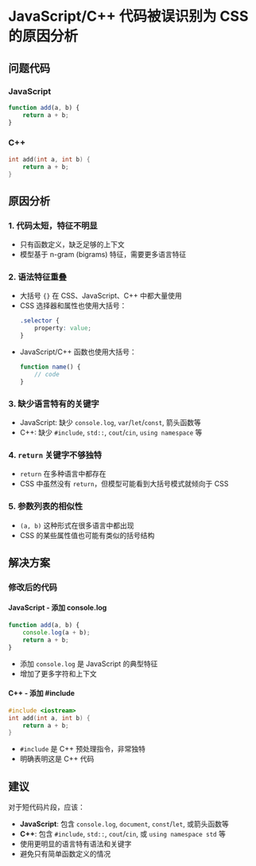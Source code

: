 # JavaScript/C++ 代码被误识别为 CSS 的原因分析

## 问题代码

### JavaScript
```javascript
function add(a, b) {
    return a + b;
}
```

### C++
```cpp
int add(int a, int b) {
    return a + b;
}
```

## 原因分析

### 1. **代码太短，特征不明显**
   - 只有函数定义，缺乏足够的上下文
   - 模型基于 n-gram (bigrams) 特征，需要更多语言特征

### 2. **语法特征重叠**
   - 大括号 `{}` 在 CSS、JavaScript、C++ 中都大量使用
   - CSS 选择器和属性也使用大括号：
     ```css
     .selector {
         property: value;
     }
     ```
   - JavaScript/C++ 函数也使用大括号：
     ```javascript
     function name() {
         // code
     }
     ```

### 3. **缺少语言特有的关键字**
   - JavaScript: 缺少 `console.log`, `var`/`let`/`const`, 箭头函数等
   - C++: 缺少 `#include`, `std::`, `cout`/`cin`, `using namespace` 等

### 4. **`return` 关键字不够独特**
   - `return` 在多种语言中都存在
   - CSS 中虽然没有 `return`，但模型可能看到大括号模式就倾向于 CSS

### 5. **参数列表的相似性**
   - `(a, b)` 这种形式在很多语言中都出现
   - CSS 的某些属性值也可能有类似的括号结构

## 解决方案

### 修改后的代码

#### JavaScript - 添加 console.log
```javascript
function add(a, b) {
    console.log(a + b);
    return a + b;
}
```
- 添加 `console.log` 是 JavaScript 的典型特征
- 增加了更多字符和上下文

#### C++ - 添加 #include
```cpp
#include <iostream>
int add(int a, int b) {
    return a + b;
}
```
- `#include` 是 C++ 预处理指令，非常独特
- 明确表明这是 C++ 代码

## 建议

对于短代码片段，应该：
- **JavaScript**: 包含 `console.log`, `document`, `const`/`let`, 或箭头函数等
- **C++**: 包含 `#include`, `std::`, `cout`/`cin`, 或 `using namespace std` 等
- 使用更明显的语言特有语法和关键字
- 避免只有简单函数定义的情况

